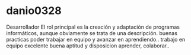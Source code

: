 # danio0328
Desarrollador El rol principal es la creación y adaptación de programas informáticos, aunque obviamente se trata de una descripción.
 buenas practicas poder trabajar en equipo y avanzar en aprendiendo..
 trabajo en equipo excelente buena  aptitud y disposicion aprender, colaborar..
